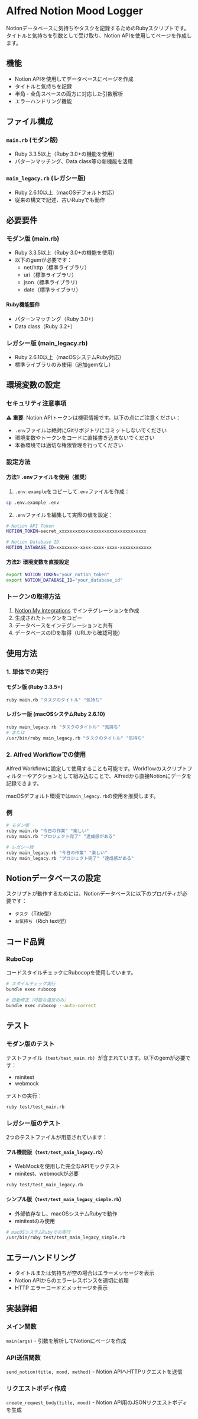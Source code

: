 # Alfred Notion Mood Logger

Notionデータベースに気持ちやタスクを記録するためのRubyスクリプトです。タイトルと気持ちを引数として受け取り、Notion APIを使用してページを作成します。

## 機能

- Notion APIを使用してデータベースにページを作成
- タイトルと気持ちを記録
- 半角・全角スペースの両方に対応した引数解析
- エラーハンドリング機能

## ファイル構成

### `main.rb` (モダン版)
- Ruby 3.3.5以上（Ruby 3.0+の機能を使用）
- パターンマッチング、Data class等の新機能を活用

### `main_legacy.rb` (レガシー版)
- Ruby 2.6.10以上（macOSデフォルト対応）
- 従来の構文で記述、古いRubyでも動作

## 必要要件

### モダン版 (main.rb)
- Ruby 3.3.5以上（Ruby 3.0+の機能を使用）
- 以下のgemが必要です：
  - net/http（標準ライブラリ）
  - uri（標準ライブラリ）
  - json（標準ライブラリ）
  - date（標準ライブラリ）

#### Ruby機能要件
- パターンマッチング（Ruby 3.0+）
- Data class（Ruby 3.2+）

### レガシー版 (main_legacy.rb)
- Ruby 2.6.10以上（macOSシステムRuby対応）
- 標準ライブラリのみ使用（追加gemなし）

## 環境変数の設定

### セキュリティ注意事項
⚠️ **重要**: Notion APIトークンは機密情報です。以下の点にご注意ください：
- `.env`ファイルは絶対にGitリポジトリにコミットしないでください
- 環境変数やトークンをコードに直接書き込まないでください
- 本番環境では適切な権限管理を行ってください

### 設定方法

#### 方法1: .envファイルを使用（推奨）
1. `.env.example`をコピーして`.env`ファイルを作成：
```bash
cp .env.example .env
```

2. `.env`ファイルを編集して実際の値を設定：
```bash
# Notion API Token
NOTION_TOKEN=secret_xxxxxxxxxxxxxxxxxxxxxxxxxxxxxxxxx

# Notion Database ID  
NOTION_DATABASE_ID=xxxxxxxx-xxxx-xxxx-xxxx-xxxxxxxxxxxx
```

#### 方法2: 環境変数を直接設定
```bash
export NOTION_TOKEN="your_notion_token"
export NOTION_DATABASE_ID="your_database_id"
```

### トークンの取得方法
1. [Notion My Integrations](https://www.notion.so/my-integrations) でインテグレーションを作成
2. 生成されたトークンをコピー
3. データベースをインテグレーションと共有
4. データベースのIDを取得（URLから確認可能）

## 使用方法

### 1. 単体での実行

#### モダン版 (Ruby 3.3.5+)
```bash
ruby main.rb "タスクのタイトル" "気持ち"
```

#### レガシー版 (macOSシステムRuby 2.6.10)
```bash
ruby main_legacy.rb "タスクのタイトル" "気持ち"
# または
/usr/bin/ruby main_legacy.rb "タスクのタイトル" "気持ち"
```

### 2. Alfred Workflowでの使用

Alfred Workflowに設定して使用することも可能です。Workflowのスクリプトフィルターやアクションとして組み込むことで、Alfredから直接Notionにデータを記録できます。

macOSデフォルト環境では`main_legacy.rb`の使用を推奨します。

### 例

```bash
# モダン版
ruby main.rb "今日の作業" "楽しい"
ruby main.rb "プロジェクト完了" "達成感がある"

# レガシー版
ruby main_legacy.rb "今日の作業" "楽しい"
ruby main_legacy.rb "プロジェクト完了" "達成感がある"
```

## Notionデータベースの設定

スクリプトが動作するためには、Notionデータベースに以下のプロパティが必要です：

- `タスク`（Title型）
- `お気持ち`（Rich text型）

## コード品質

### RuboCop
コードスタイルチェックにRubocopを使用しています。

```bash
# スタイルチェック実行
bundle exec rubocop

# 自動修正（可能な違反のみ）
bundle exec rubocop --auto-correct
```

## テスト

### モダン版のテスト
テストファイル（`test/test_main.rb`）が含まれています。以下のgemが必要です：

- minitest
- webmock

テストの実行：
```bash
ruby test/test_main.rb
```

### レガシー版のテスト
2つのテストファイルが用意されています：

#### フル機能版（`test/test_main_legacy.rb`）
- WebMockを使用した完全なAPIモックテスト
- minitest、webmockが必要

```bash
ruby test/test_main_legacy.rb
```

#### シンプル版（`test/test_main_legacy_simple.rb`）
- 外部依存なし、macOSシステムRubyで動作
- minitestのみ使用

```bash
# macOSシステムRubyでの実行
/usr/bin/ruby test/test_main_legacy_simple.rb
```

## エラーハンドリング

- タイトルまたは気持ちが空の場合はエラーメッセージを表示
- Notion APIからのエラーレスポンスを適切に処理
- HTTP エラーコードとメッセージを表示

## 実装詳細

### メイン関数

`main(args)` - 引数を解析してNotionにページを作成

### API送信関数

`send_notion(title, mood, method)` - Notion APIへHTTPリクエストを送信

### リクエストボディ作成

`create_request_body(title, mood)` - Notion API用のJSONリクエストボディを生成
